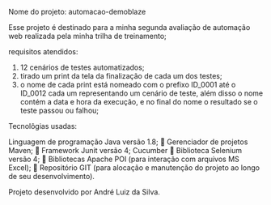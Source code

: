 Nome do projeto: automacao-demoblaze

Esse projeto é destinado para a minha segunda avaliação de automação web realizada pela minha trilha de treinamento;

requisitos atendidos:

1. 12 cenários de testes automatizados;
2. tirado um print da tela da finalização de cada um dos testes;
3. o nome de cada print está nomeado com o prefixo ID_0001 até o ID_0012 cada um representando um cenário de teste, além disso o nome contém a data e hora da execução, e no final do nome o resultado se o teste passou ou falhou;

Tecnolôgias usadas:

 Linguagem de programação Java versão 1.8;
 Gerenciador de projetos Maven;
 Framework Junit versão 4;
Cucumber
 Biblioteca Selenium versão 4;
 Bibliotecas Apache POI (para interação com arquivos MS Excel);
 Repositório GIT (para alocação e manutenção do projeto ao longo de seu 
desenvolvimento).

Projeto desenvolvido por André Luiz da Silva. 